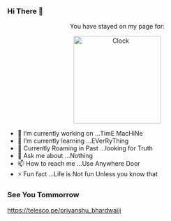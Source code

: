 ### Hi There 👋




<p align="center">
You have stayed on my page for:
</p>

<p align="center">
<a href="https://github.com/tomchen/animated-svg-clock" title="Animated SVG clock"><img src="https://github.com/tomchen/animated-svg-clock/raw/master/clock.svg" alt="Clock" width="200px" height="200px"></a>
</p>

  
  









</center>

- 🔭 I’m currently working on ...TimE MacHiNe
- 🌱 I’m currently learning ...EVerRyThing
- 👻 Currently Roaming in Past ...looking for Truth
- 💬 Ask me about ...Nothing
- 📫 How to reach me ...Use Anywhere Door 
- ⚡ Fun fact ...Life is Not fun Unless you know that


### See You Tommorrow 
https://telesco.pe/priyanshu_bhardwajji
